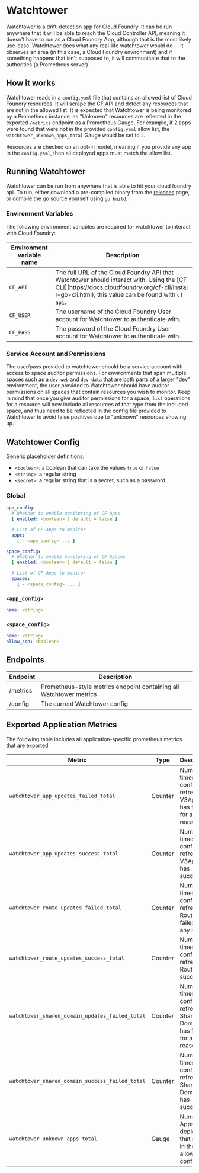 # Watchtower
Watchtower is a drift-detection app for Cloud Foundry. It can be run anywhere
that it will be able to reach the Cloud Controller API, meaning it doesn't
have to run as a Cloud Foundry App, although that is the most likely use-case.
Watchtower does what any real-life watchtower would do -- it observes an area
(in this case, a Cloud Foundry environment) and if something happens that isn't
supposed to, it will communicate that to the authorities (a Prometheus server).

## How it works
Watchtower reads in a `config.yaml` file that contains an allowed list of Cloud
Foundry resources. It will scrape the CF API and detect any resources that are
not in the allowed list. It is expected that Watchtower is being monitored by a
Prometheus instance, as "Unknown" resources are reflected in the exported `/metrics`
endpoint as a Prometheus Gauge. For example, if 2 apps were found that were not
in the provided `config.yaml` allow list, the `watchtower_unknown_apps_total`
Gauge would be set to `2`.

Resources are checked on an opt-in model, meaning if you
provide any app in the `config.yaml`, then all deployed apps must match the allow
list.

## Running Watchtower
Watchtower can be run from anywhere that is able to hit your cloud foundry api.
To run, either download a pre-compiled binary from the [releases](https://github.com/18F/watchtower/releases)
page, or compile the go source yourself using `go build`.

### Environment Variables
The following environment variables are required for watchtower to interact with
Cloud Foundry:

| Environment variable name | Description |
| --- | --- |
| `CF_API` | The full URL of the Cloud Foundry API that Watchtower should interact with. Using the [CF CLI](https://docs.cloudfoundry.org/cf-cli/instal    l-go-cli.html), this value can be found with `cf api`. |
| `CF_USER` | The username of the Cloud Foundry User account for Watchtower to authenticate with. |
| `CF_PASS` | The password of the Cloud Foundry User account for Watchtower to authenticate with. |

### Service Account and Permissions
The user/pass provided to watchtower should be a service account with access to
space auditor permissions. For environments that span multiple spaces such as a
`dev-web` and `dev-data` that are both parts of a larger "dev" environment, the
user provided to Watchtower should have auditor permissions on all spaces that
contain resources you wish to monitor. Keep in mind that once you give auditor
permissions for a space, `list` operations for a resource will now include all
resources of that type from the included space, and thus need to be reflected
in the config file provided to Watchtower to avoid false positives due to
"unknown" resources showing up.

## Watchtower Config
Generic placeholder definitions:
* `<boolean>`: a boolean that can take the values `true` or `false`
* `<string>`: a regular string
* `<secret>`: a regular string that is a secret, such as a password

### Global
```yaml
app_config:
  # Whether to enable monitoring of CF Apps
  [ enabled: <boolean> | default = false ]

  # List of CF Apps to monitor
  apps:
    [ - <app_config> ... ]

space_config:
  # Whether to enable monitoring of CF Spaces
  [ enabled: <boolean> | default = false ]

  # List of CF Apps to monitor
  spaces:
    [ - <space_config> ... ]
```

### `<app_config>`
```yaml
name: <string>
```

### `<space_config>`
```yaml
name: <string>
allow_ssh: <boolean>
```

## Endpoints

| Endpoint | Description |
| --- | --- |
| /metrics | Prometheus-style metrics endpoint containing all Watchtower metrics |
| /config | The current Watchtower config |

## Exported Application Metrics
The following table includes all application-specific prometheus metrics that are exported

| Metric | Type | Description |
| --- | --- | --- |
| `watchtower_app_updates_failed_total` | Counter | Number of times the config refresh for V3Apps has failed for any reason |
| `watchtower_app_updates_success_total` | Counter | Number of times the config refresh for V3Apps has succeeded |
| `watchtower_route_updates_failed_total` | Counter | Number of times the config refresh for Routes has failed for any reason |
| `watchtower_route_updates_success_total` | Counter | Number of times the config refresh for Routes has succeeded |
| `watchtower_shared_domain_updates_failed_total` | Counter | Number of times the config refresh for Shared Domains has failed for any reason |
| `watchtower_shared_domain_success_failed_total` | Counter | Number of times the config refresh for Shared Domains has succeeded |
| `watchtower_unknown_apps_total` | Gauge | Number of Apps deployed that are not in the allowed config file |
